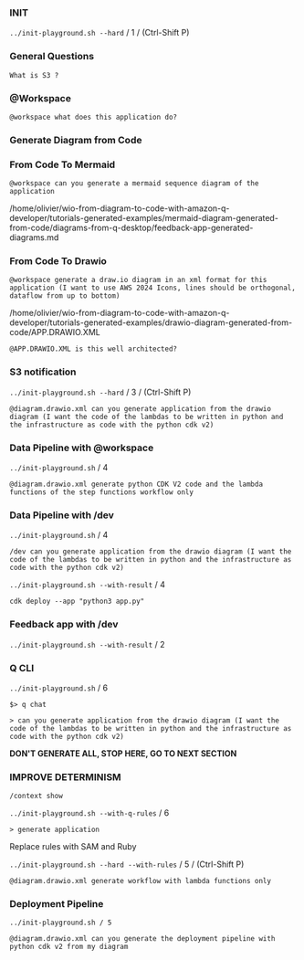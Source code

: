 ### INIT

```../init-playground.sh --hard``` / 1 / (Ctrl-Shift P)

### General Questions

```What is S3 ?```

### @Workspace

```@workspace what does this application do?```

### Generate Diagram from Code

### From Code To Mermaid

```@workspace can you generate a mermaid sequence diagram of the application```

/home/olivier/wio-from-diagram-to-code-with-amazon-q-developer/tutorials-generated-examples/mermaid-diagram-generated-from-code/diagrams-from-q-desktop/feedback-app-generated-diagrams.md

### From Code To Drawio

```@workspace generate a draw.io diagram in an xml format for this application (I want to use AWS 2024 Icons, lines should be orthogonal, dataflow from up to bottom)```

/home/olivier/wio-from-diagram-to-code-with-amazon-q-developer/tutorials-generated-examples/drawio-diagram-generated-from-code/APP.DRAWIO.XML

```@APP.DRAWIO.XML is this well architected?```

### S3 notification

```../init-playground.sh --hard``` / 3 / (Ctrl-Shift P)

```@diagram.drawio.xml can you generate application from the drawio diagram (I want the code of the lambdas to be written in python and the infrastructure as code with the python cdk v2)```

### Data Pipeline with @workspace
```../init-playground.sh``` / 4

```@diagram.drawio.xml generate python CDK V2 code and the lambda functions of the step functions workflow only```

### Data Pipeline with /dev

```../init-playground.sh``` / 4

```/dev can you generate application from the drawio diagram (I want the code of the lambdas to be written in python and the infrastructure as code with the python cdk v2)```

```../init-playground.sh --with-result``` / 4

```cdk deploy --app "python3 app.py"```

### Feedback app with /dev

```../init-playground.sh --with-result``` / 2


### Q CLI

```../init-playground.sh``` / 6

```$> q chat```

```> can you generate application from the drawio diagram (I want the code of the lambdas to be written in python and the infrastructure as code with the python cdk v2)```

**DON'T GENERATE ALL, STOP HERE, GO TO NEXT SECTION**

### IMPROVE DETERMINISM

```/context show```

```../init-playground.sh --with-q-rules``` / 6

```> generate application```

Replace rules with SAM and Ruby

```../init-playground.sh --hard --with-rules``` / 5 /  (Ctrl-Shift P)

```@diagram.drawio.xml generate workflow with lambda functions only```


### Deployment Pipeline

```../init-playground.sh / 5```

```@diagram.drawio.xml can you generate the deployment pipeline with python cdk v2 from my diagram```

